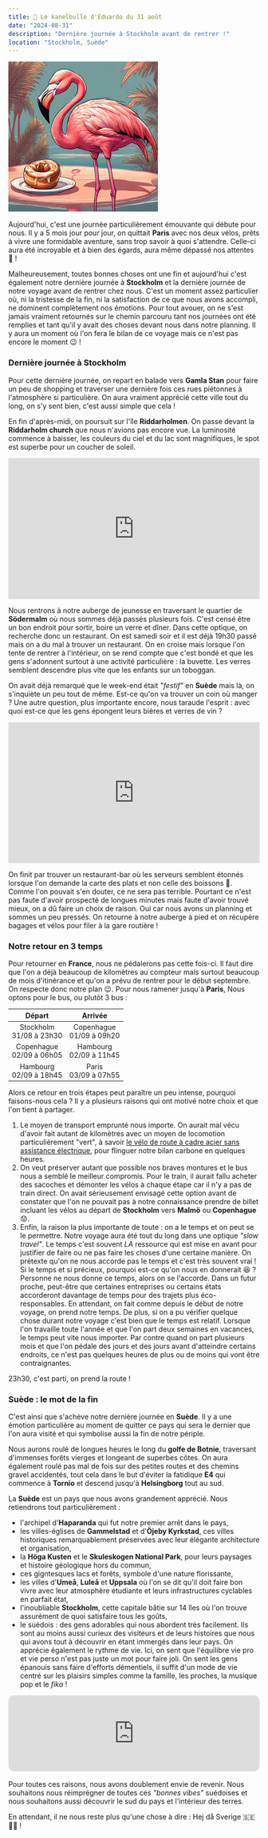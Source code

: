 ```yaml
---
title: 🥮 Le kanelbulle d'Eduardo du 31 août
date: "2024-08-31"
description: "Dernière journée à Stockholm avant de rentrer !"
location: "Stockholm, Suède"
---
```


![Kanelbullar d'Eduardo](../kanelbullar_eduardo.png)

Aujourd'hui, c'est une journée particulièrement émouvante qui débute pour nous. Il y a 5 mois jour pour jour, on quittait **Paris** avec nos deux vélos, prêts à vivre une formidable aventure, sans trop savoir à quoi s'attendre. Celle-ci aura été incroyable et à bien des égards, aura même dépassé nos attentes 🤩 !

Malheureusement, toutes bonnes choses ont une fin et aujourd'hui c'est également notre dernière journée à **Stockholm** et la dernière journée de notre voyage avant de rentrer chez nous. C'est un moment assez particulier où, ni la tristesse de la fin, ni la satisfaction de ce que nous avons accompli, ne dominent complètement nos émotions. Pour tout avouer, on ne s'est jamais vraiment retournés sur le chemin parcouru tant nos journées ont été remplies et tant qu'il y avait des choses devant nous dans notre planning. Il y aura un moment où l'on fera le bilan de ce voyage mais ce n'est pas encore le moment 😉 !

### Dernière journée à Stockholm

Pour cette dernière journée, on repart en balade vers **Gamla Stan** pour faire un peu de shopping et traverser une dernière fois ces rues piétonnes à l'atmosphère si particulière. On aura vraiment apprécié cette ville tout du long, on s'y sent bien, c'est aussi simple que cela !

En fin d'après-midi, on poursuit sur l'île **Riddarholmen**. On passe devant la **Riddarholm church** que nous n'avions pas encore vue. La luminosité commence à baisser, les couleurs du ciel et du lac sont magnifiques, le spot est superbe pour un coucher de soleil.

<div style="width: 100%; height: 0; position: relative; padding-bottom: 56%;"><iframe src="https://giphy.com/embed/S67m7E7yH5Wta" style="top: 0; left: 0; width: 100%; height: 100%; position: absolute; border: 0;" allowfullscreen scrolling="no" allow="encrypted-media;" class="giphy-embed"></iframe></div>

Nous rentrons à notre auberge de jeunesse en traversant le quartier de **Södermalm** où nous sommes déjà passés plusieurs fois. C'est censé être un bon endroit pour sortir, boire un verre et dîner. Dans cette optique, on recherche donc un restaurant. On est samedi soir et il est déjà 19h30 passé mais on a du mal à trouver un restaurant. On en croise mais lorsque l'on tente de rentrer à l'intérieur, on se rend compte que c'est bondé et que les gens s'adonnent surtout à une activité particulière : la buvette. Les verres semblent descendre plus vite que les enfants sur un toboggan.

On avait déjà remarqué que le week-end était _"festif"_ en **Suède** mais là, on s'inquiète un peu tout de même. Est-ce qu'on va trouver un coin où manger ? Une autre question, plus importante encore, nous taraude l'esprit : avec quoi est-ce que les gens épongent leurs bières et verres de vin ?

<div style="width: 100%; height: 0; position: relative; padding-bottom: 56%;"><iframe src="https://giphy.com/embed/l0MYRacWiUSxR2JMc" style="top: 0; left: 0; width: 100%; height: 100%; position: absolute; border: 0;" allowfullscreen scrolling="no" allow="encrypted-media;" class="giphy-embed"></iframe></div>

On finit par trouver un restaurant-bar où les serveurs semblent étonnés lorsque l'on demande la carte des plats et non celle des boissons 🤨. Comme l'on pouvait s'en douter, ce ne sera pas terrible. Pourtant ce n'est pas faute d'avoir prospecté de longues minutes mais faute d'avoir trouvé mieux, on a dû faire un choix de raison. Oui car nous avons un planning et sommes un peu pressés. On retourne à notre auberge à pied et on récupère bagages et vélos pour filer à la gare routière !

### Notre retour en 3 temps

Pour retourner en **France**, nous ne pédalerons pas cette fois-ci. Il faut dire que l'on a déjà beaucoup de kilomètres au compteur mais surtout beaucoup de mois d'itinérance et qu'on a prévu de rentrer pour le début septembre. On respecte donc notre plan 😉. Pour nous ramener jusqu'à **Paris**, Nous optons pour le bus, ou plutôt 3 bus :

|           Départ            |           Arrivée           |
| :-------------------------: | :-------------------------: |
| Stockholm<br>31/08 à 23h30  | Copenhague<br>01/09 à 09h20 |
| Copenhague<br>02/09 à 06h05 |  Hambourg<br>02/09 à 11h45  |
|  Hambourg<br>02/09 à 18h45  |   Paris<br>03/09 à 07h55    |

Alors ce retour en trois étapes peut paraître un peu intense, pourquoi faisons-nous cela ? Il y a plusieurs raisons qui ont motivé notre choix et que l'on tient à partager.

1. Le moyen de transport emprunté nous importe. On aurait mal vécu d'avoir fait autant de kilomètres avec un moyen de locomotion particulièrement "vert", à savoir [le vélo de route à cadre acier sans assistance électrique](https://virvolt.fr/blogs/infos/impact-ecologique-environnemental-velo?srsltid=AfmBOorShol6HK_zS_3QYkw2QqvE2LVKDXfdYGPA2xaV5pQHXDw_jfLp), pour flinguer notre bilan carbone en quelques heures.
2. On veut préserver autant que possible nos braves montures et le bus nous a semblé le meilleur compromis. Pour le train, il aurait fallu acheter des sacoches et démonter les vélos à chaque étape car il n'y a pas de train direct. On avait sérieusement envisagé cette option avant de constater que l'on ne pouvait pas à notre connaissance prendre de billet incluant les vélos au départ de **Stockholm** vers **Malmö** ou **Copenhague** 😟.
3. Enfin, la raison la plus importante de toute : on a le temps et on peut se le permettre. Notre voyage aura été tout du long dans une optique _"slow travel"_. Le temps c'est souvent _LA_ ressource qui est mise en avant pour justifier de faire ou ne pas faire les choses d'une certaine manière. On prétexte qu'on ne nous accorde pas le temps et c'est très souvent vrai ! Si le temps et si précieux, pourquoi est-ce qu'on nous en donnerait 😆 ? Personne ne nous donne ce temps, alors on se l'accorde. Dans un futur proche, peut-être que certaines entreprises ou certains états accorderont davantage de temps pour des trajets plus éco-responsables. En attendant, on fait comme depuis le début de notre voyage, on prend notre temps. De plus, si on a pu vérifier quelque chose durant notre voyage c'est bien que le temps est relatif. Lorsque l'on travaille toute l'année et que l'on part deux semaines en vacances, le temps peut vite nous importer. Par contre quand on part plusieurs mois et que l'on pédale des jours et des jours avant d'atteindre certains endroits, ce n'est pas quelques heures de plus ou de moins qui vont être contraignantes.

23h30, c'est parti, on prend la route !

### Suède : le mot de la fin

C'est ainsi que s'achève notre dernière journée en **Suède**. Il y a une émotion particulière au moment de quitter ce pays qui sera le dernier que l'on aura visité et qui symbolise aussi la fin de notre périple.

Nous aurons roulé de longues heures le long du **golfe de Botnie**, traversant d'immenses forêts vierges et longeant de superbes côtes. On aura également roulé pas mal de fois sur des petites routes et des chemins gravel accidentés, tout cela dans le but d'éviter la fatidique **E4** qui commence à **Tornio** et descend jusqu'à **Helsingborg** tout au sud.

La **Suède** est un pays que nous avons grandement apprécié. Nous retiendrons tout particulièrement :

- l'archipel d'**Haparanda** qui fut notre premier arrêt dans le pays,
- les villes-églises de **Gammelstad** et d'**Öjeby Kyrkstad**, ces villes historiques remarquablement préservées avec leur élégante architecture et organisation,
- la **Höga Kusten** et le **Skuleskogen National Park**, pour leurs paysages et histoire géologique hors du commun,
- ces gigntesques lacs et forêts, symbole d'une nature florissante,
- les villes d'**Umeå**, **Luleå** et **Uppsala** où l'on se dit qu'il doit faire bon vivre avec leur atmosphère étudiante et leurs infrastructures cyclables en parfait état,
- l'inoubliable **Stockholm**, cette capitale bâtie sur 14 îles où l'on trouve assurément de quoi satisfaire tous les goûts,
- le suédois : des gens adorables qui nous abordent très facilement. Ils sont au moins aussi curieux des visiteurs et de leurs histoires que nous qui avons tout à découvrir en étant immergés dans leur pays. On apprécie également le rythme de vie. Ici, on sent que l'équilibre vie pro et vie perso n'est pas juste un mot pour faire joli. On sent les gens épanouis sans faire d'efforts démentiels, il suffit d'un mode de vie centré sur les plaisirs simples comme la famille, les proches, la musique pop et le _fika_ !

<iframe style="border-radius:12px" src="https://open.spotify.com/embed/track/7xzgJNufqvox5oQQa1dP1O?utm_source=generator" width="100%" height="152" frameBorder="0" allow="autoplay; clipboard-write; encrypted-media; picture-in-picture" loading="lazy"></iframe>

Pour toutes ces raisons, nous avons doublement envie de revenir. Nous souhaitons nous réimprégner de toutes ces _"bonnes vibes"_ suédoises et nous souhaitons aussi découvrir le sud du pays et l'intérieur des terres.

En attendant, il ne nous reste plus qu'une chose à dire : Hej då Sverige <span class="d-emoji">🇸🇪</span> 💛💙 !

